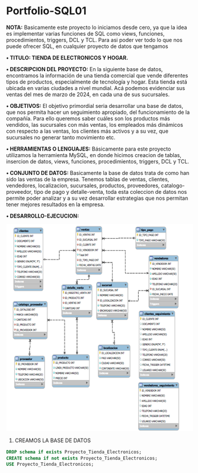 # Portfolio-SQL01

**NOTA:**
Basicamente este proyecto lo iniciamos desde cero, ya que la idea es implementar varias funciones de SQL como views, funciones, procedimientos, triggers, DCL y TCL. Para asi poder ver todo lo que nos puede ofrecer SQL, en cualquier proyecto de datos que tengamos

**•	TITULO: TIENDA DE ELECTRONICOS Y HOGAR.**

**•	DESCRIPCION DEL PROYECTO:** En la siguiente base de datos, encontramos la información de una tienda comercial que vende diferentes tipos de productos, especialmente de tecnología y hogar. Esta tienda está ubicada en varias ciudades a nivel mundial. Acá podemos evidenciar sus ventas del mes de marzo de 2024, en cada una de sus sucursales.

**•	OBJETIVOS:**
El objetivo primordial seria desarrollar una base de datos, que nos permita hacer un seguimiento apropiado, del funcionamiento de la compañía. Para ello queremos saber cuáles son los productos más vendidos, las sucursales con más ventas, los empleados más dinámicos con respecto a las ventas, los clientes más activos y a su vez, que sucursales no generar tanto movimiento etc.

**•	HERRAMIENTAS O LENGUAJES:** Básicamente para este proyecto utilizamos la herramienta MySQL, en donde hicimos creacion de tablas, insercion de datos, views, funciones, procedimientos,
triggers, DCL y TCL.

**•	CONJUNTO DE DATOS:** Basicamente la base de datos trata de como han sido las ventas de la empresa. Tenemos tablas de ventas, clientes, vendedores, localizacion, sucursales, productos,
proveedores, catalogo-proveedor, tipo de pago y detalle-venta, toda esta coleccion de datos nos permite poder analizar y a su vez desarrollar estrategias que nos permitan tener mejores resultados en la empresa.

**•	DESARROLLO-EJECUCION:**

![DIAGRAMA-ENTIDAD-RELACION](https://github.com/pocolus/Portfolio-SQL01/blob/main/Imagen1.png)

1. CREAMOS LA BASE DE DATOS
```sql
DROP schema if exists Proyecto_Tienda_Electronicos;
CREATE schema if not exists Proyecto_Tienda_Electronicos;
USE Proyecto_Tienda_Electronicos;
